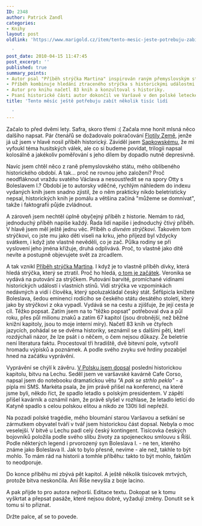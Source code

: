 ```yaml
---
ID: 2348
author: Patrick Zandl
categories:
- Knihy
layout: post
oldlink: 'https://www.marigold.cz/item/tento-mesic-jeste-potrebuju-zabit-nekolik-tisic-lidi

  '
post_date: 2010-04-15 11:47:45
post_excerpt: ''
published: true
summary_points:
- Autor psal "Příběh strýčka Martina" inspirován raným přemyslovským státem.
- Příběh kombinuje hledání ztraceného strýčka s historickými událostmi.
- Autor pro knihu načetl 83 knih a konzultoval s historiky.
- Psaní historické části autor dokončil ve Varšavě v den polské letecké tragédie.
title: 'Tento měsíc ještě potřebuju zabít několik tisíc lidí

  '
---
```


Začalo to před dvěmi lety. Safra, skoro třemi :( Začala mne honit mlsná něco dalšího napsat. Pár čtenářů se dožadovalo pokračování <a href="http://palmknihy.cz/www/?BOOK=3859">Flotily Země</a>, jenže já už jsem v hlavě nosil příběh historický. Záviděl jsem <a href="http://cs.wikipedia.org/wiki/Andrzej_Sapkowski">Sapkowskému</a>, že mi vyfoukl téma husitských válek, ale co si budeme povídat, trilogii napsal kolosálně a jakékoliv poměřování s jeho dílem by dopadlo nutně depresivně. 

Navíc jsem chtěl něco z raně přemyslovského státu, mého oblíbeného historického období. A tak... proč ne rovnou jeho založení? Proč neodfláknout vraždu svatého Václava a nesoustředit se na spory Otty s Boleslavem I.? Období je to autorsky vděčné, rychlým náhledem do indexu vydaných knih jsem snadno zjistil, že o něm prakticky nikdo beletristicky nepsal, historických knih je pomálu a většina začíná "můžeme se domnívat", takže i faktografii půjde zvládnout. 

A zároveň jsem nechtěl úplně obyčejný příběh z historie. Nemám to rád, jednoduchý příběh napíše každý. Řada lidí napíše i jednoduchý čtivý příběh. V hlavě jsem měl ještě jednu věc. Příběh o <em>divném strýčkovi</em>. Takovém tom strýčkovi, co jste mu jako děti viseli na krku, jeho příjezd byl vždycky svátkem, i když jste vlastně nevěděli, co je zač. Půlka rodiny se při vyslovení jeho jména křižuje, druhá odplivává. Proč, to vlastně jako dítě nevíte a postupně objevujete svět za zrcadlem. 

A tak vznikl <a href="http://www.pribehstrycka.cz">Příběh strýčka Martina</a>. I když je to vlastně příběh dívky, která hledá strýčka, který se ztratil. Proč ho hledá, <a href="http://www.pribehstrycka.cz/clanek/2007-09-13/588476-proc-vubec-pribeh-strycka-martina-php.html">o tom je začátek</a>. Veronika se vydává na putování za strýčkem. Putování barvité, promíchané vidinami historických událostí i vlastních stínů. Vidí strýčka ve vzpomínkách nedávných a vidí i člověka, který spoluzakládal český stát. Šéfšpicla knížete Boleslava, šedou eminenci rodícího se českého státu desátého století, který jako by strýčkovi z oka vypadl. Vydává se na cestu a zjišťuje, že její cesta je cíl. Těžko popsat. Zatím jsem na to "těžko popsat" potřeboval dva a půl roku, přes půl milionu znaků a zatím 67 kapitol (jsou drobnější, než běžné knižní kapitoly, jsou to moje interní míry). Načetl 83 knih ve čtyřech jazycích, pohádal se se dvěma historiky, seznámil se s dalšími pěti, kteří rozdýchali názor, že lze psát i o něčem, o čem nejsou důkazy. Že beletrie není literatura faktu. Procestoval tři hradiště, dvě bitevní pole, vytvořil hromadu výpisků a poznámek. A podle svého zvyku své hrdiny pozabíjel hned na začátku vyprávění.

Vyprávění se chýlí k závěru. <a href="http://www.facebook.com/notes/patrick-zandl/varsava-1042010/393309921592">V Polsku jsem dopsal</a> poslední historickou kapitolu, bitvu na Lechu. Seděl jsem ve varšavské kavárně Cafe Corso, napsal jsem do notebooku dramatickou větu <em>"A pak se strhlo peklo"</em> - a pípla mi SMS. Markéta psala, že jim právě přišel na konferenci, na které jsme byli, někdo říct, že spadlo letadlo s polským presidentem. V zápětí přišel kavárník a oznámil nám, že právě slyšel v rozhlase, že letadlo letící do Katyně spadlo s celou polskou elitou a nikdo ze 130ti lidí nepřežil. 

Na pozadí polské tragédie, mého bloumání starou Varšavou a setkání se zármutkem obyvatel tváří v tvář jsem historickou část dopsal. Nebyla o moc veselejší. V bitvě u Lechu padl celý český kontingent. Tisícovka českých bojovníků položila podle svého slibu životy za spojeneckou smlouvu s Říší. Podle některých legend i prvorozený syn Boleslava I. - ne ten, kterého známe jako Boleslava II. Jak to bylo přesně, nevíme - ale než, takhle to být mohlo. To mám rád na historii a tomhle příběhu: takto to být mohlo, faktům to neodporuje.           

Do konce příběhu mi zbývá pět kapitol. A ještě několik tisícovek mrtvých, protože bitva neskončila. Ani Říše nevyšla z boje lacino. 

A pak přijde to pro autora nejhorší. Editace textu. Dokopat se k tomu vyškrtat a přepsat pasáže, které nejsou dobré, vyžadují změny. Donutit se k tomu si to přiznat. 

Držte palce, ať se to povede.